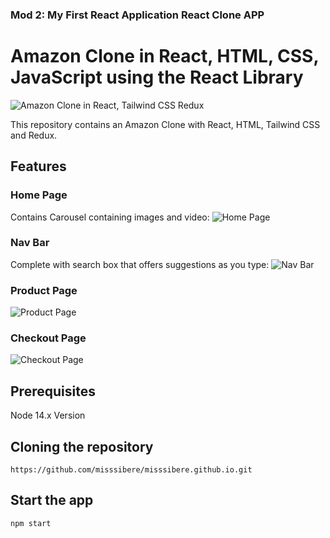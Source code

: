 
### Mod 2: My First React Application React Clone APP


# Amazon Clone in React, HTML, CSS, JavaScript using the React Library

![Amazon Clone in React, Tailwind CSS   Redux](https://github.com/misssibere/misssibere.github.io/assets/133782108/1f9b8296-7584-41d5-8bb6-73ecfcd5bd06)

This repository contains an Amazon Clone with React, HTML, Tailwind CSS and Redux.


## Features

### Home Page

Contains Carousel containing images and video:
![Home Page](https://github.com/misssibere/misssibere.github.io/assets/133782108/35278439-c5e1-4f9f-a022-6db6a2b4d605)


### Nav Bar

Complete with search box that offers suggestions as you type:
![Nav Bar](https://github.com/misssibere/misssibere.github.io/assets/133782108/d9f9b39e-3b3a-4a27-a68d-1b61c56b2495)



### Product Page
![Product Page](https://github.com/misssibere/misssibere.github.io/assets/133782108/a25a5885-d9dd-47ad-b3b6-a045d9892e17)


### Checkout Page
![Checkout Page](https://github.com/misssibere/misssibere.github.io/assets/133782108/e6d06c08-7666-4834-b22a-7237bb7b1799)


## Prerequisites

Node 14.x Version

## Cloning the repository

```shell
https://github.com/misssibere/misssibere.github.io.git
```

## Start the app

```shell
npm start
```
